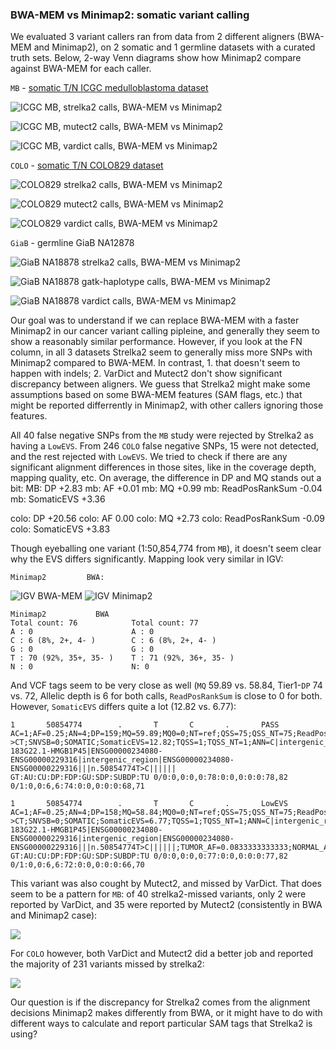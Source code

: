 ### BWA-MEM vs Minimap2: somatic variant calling 

We evaluated 3 variant callers ran from data from 2 different aligners (BWA-MEM and Minimap2), on 2 somatic and 1 germline datasets with a curated truth sets. Below, 2-way Venn diagrams show how Minimap2 compare against BWA-MEM for each caller.

`MB` - [somatic T/N ICGC medulloblastoma dataset](https://www.nature.com/articles/ncomms10001)

![ICGC MB, strelka2 calls, BWA-MEM vs Minimap2](img/mb_strelka2.png)

![ICGC MB, mutect2 calls, BWA-MEM vs Minimap2](img/mb_mutect2.png)

![ICGC MB, vardict calls, BWA-MEM vs Minimap2](img/mb_vardict.png)

`COLO` - [somatic T/N COLO829 dataset](https://www.ncbi.nlm.nih.gov/pmc/articles/PMC4837349)

![COLO829 strelka2 calls, BWA-MEM vs Minimap2](img/colo_strelka2.png)

![COLO829 mutect2 calls, BWA-MEM vs Minimap2](img/colo_mutect2.png)

![COLO829 vardict calls, BWA-MEM vs Minimap2](img/colo_vardict.png)

`GiaB` - germline GiaB NA12878

![GiaB NA18878 strelka2 calls, BWA-MEM vs Minimap2](img/giab_strelka2.png)

![GiaB NA18878 gatk-haplotype calls, BWA-MEM vs Minimap2](img/giab_gatk.png)

![GiaB NA18878 vardict calls, BWA-MEM vs Minimap2](img/giab_vardict.png)

Our goal was to understand if we can replace BWA-MEM with a faster Minimap2 in our cancer variant calling pipleine, and generally they seem to show a reasonably similar performance. However, if you look at the FN column, in all 3 datasets Strelka2 seem to generally miss more SNPs with Minimap2 compared to BWA-MEM. In contrast, 1. that doesn't seem to happen with indels; 2. VarDict and Mutect2 don't show significant discrepancy between aligners. We guess that Strelka2 might make some assumptions based on some BWA-MEM features (SAM flags, etc.) that might be reported differrently in Minimap2, with other callers ignoring those features.

All 40 false negative SNPs from the `MB` study were rejected by Strelka2 as having a `LowEVS`. From 246 `COLO` false negative SNPs, 15 were not detected, and the rest rejected with `LowEVS`. We tried to check if there are any significant alignment differences in those sites, like in the coverage depth, mapping quality, etc. On average, the difference in DP and MQ stands out a bit:
MB: DP               +2.83
mb: AF               +0.01
mb: MQ               +0.99
mb: ReadPosRankSum   -0.04
mb: SomaticEVS       +3.36

colo: DP            +20.56
colo: AF              0.00
colo: MQ             +2.73
colo: ReadPosRankSum -0.09
colo: SomaticEVS     +3.83

Though eyeballing one variant (1:50,854,774 from `MB`), it doesn't seem clear why the EVS differs significantly. Mapping look very similar in IGV: 
```
Minimap2         BWA:
```
![IGV BWA-MEM](img/igv_bwa.png) ![IGV Minimap2](img/igv_minimap2.png)
```   
Minimap2       	   BWA   
Total count: 76            Total count: 77   
A : 0                      A : 0 
C : 6 (8%, 2+, 4- )        C : 6 (8%, 2+, 4- ) 
G : 0                      G : 0 
T : 70 (92%, 35+, 35- )    T : 71 (92%, 36+, 35- )
N : 0                      N: 0
```

And VCF tags seem to be very close as well (`MQ` 59.89 vs. 58.84, Tier1-`DP` 74 vs. 72, Allelic depth is 6 for both calls, `ReadPosRankSum` is close to 0 for both. However, `SomaticEVS` differs quite a lot (12.82 vs. 6.77):
``` Strelka2 BWA (batch1-strelka2-annotated-bwa.vcf.gz)
1       50854774        .       T       C       .       PASS    AC=1;AF=0.25;AN=4;DP=159;MQ=59.89;MQ0=0;NT=ref;QSS=75;QSS_NT=75;ReadPosRankSum=-0.14;SGT=TT->CT;SNVSB=0;SOMATIC;SomaticEVS=12.82;TQSS=1;TQSS_NT=1;ANN=C|intergenic_region|MODIFIER|RP11-183G22.1-HMGB1P45|ENSG00000234080-ENSG00000229316|intergenic_region|ENSG00000234080-ENSG00000229316|||n.50854774T>C||||||     GT:AU:CU:DP:FDP:GU:SDP:SUBDP:TU 0/0:0,0:0,0:78:0:0,0:0:0:78,82  0/1:0,0:6,6:74:0:0,0:0:0:68,71
```
``` Strelka2 Minimap2 (mb_strelka_snp_uniq_fn.normalised.vcf.gz)
1       50854774        .       T       C       .       LowEVS  AC=1;AF=0.25;AN=4;DP=158;MQ=58.84;MQ0=0;NT=ref;QSS=75;QSS_NT=75;ReadPosRankSum=-0.03;SGT=TT->CT;SNVSB=0;SOMATIC;SomaticEVS=6.77;TQSS=1;TQSS_NT=1;ANN=C|intergenic_region|MODIFIER|RP11-183G22.1-HMGB1P45|ENSG00000234080-ENSG00000229316|intergenic_region|ENSG00000234080-ENSG00000229316|||n.50854774T>C||||||;TUMOR_AF=0.0833333333333;NORMAL_AF=0.0;TUMOR_DP=72;NORMAL_DP=77;TUMOR_MQ=58.84000015258789     GT:AU:CU:DP:FDP:GU:SDP:SUBDP:TU 0/0:0,0:0,0:77:0:0,0:0:0:77,82  0/1:0,0:6,6:72:0:0,0:0:0:66,70
```

This variant was also cought by Mutect2, and missed by VarDict. That does seem to be a pattern for `MB`: of 40 strelka2-missed variants, only 2 were reported by VarDict, and 35 were reported by Mutect2 (consistently in BWA and Minimap2 case):

![](img/mb_40.png) 

For `COLO` however, both VarDict and Mutect2 did a better job and reported the majority of 231 variants missed by strelka2:

![](img/colo_231.png)

Our question is if the discrepancy for Strelka2 comes from the alignment decisions Minimap2 makes differently from BWA, or it might have to do with different ways to calculate and report particular SAM tags that Strelka2 is using?


